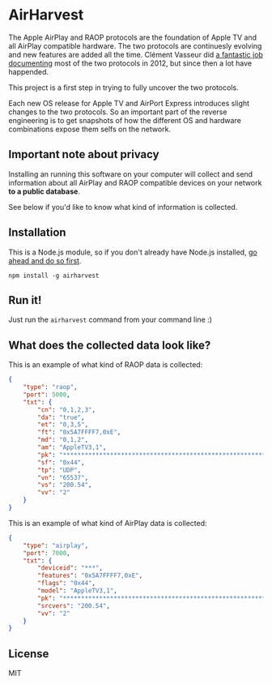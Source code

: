 # AirHarvest

The Apple AirPlay and RAOP protocols are the foundation of Apple TV and
all AirPlay compatible hardware. The two protocols are continuesly
evolving and new features are added all the time. Clément Vasseur did [a
fantastic job documenting](http://nto.github.io/AirPlay.html) most of
the two protocols in 2012, but since then a lot have happended.

This project is a first step in trying to fully uncover the two
protocols.

Each new OS release for Apple TV and AirPort Express introduces slight
changes to the two protocols. So an important part of the reverse
engineering is to get snapshots of how the different OS and hardware
combinations expose them selfs on the network.

## Important note about privacy

Installing an running this software on your computer will collect and
send information about all AirPlay and RAOP compatible devices on your
network **to a public database**.

See below if you'd like to know what kind of information is collected.

## Installation

This is a Node.js module, so if you don't already have Node.js
installed, [go ahead and do so first](http://nodejs.org/).

```
npm install -g airharvest
```

## Run it!

Just run the `airharvest` command from your command line :)

## What does the collected data look like?

This is an example of what kind of RAOP data is collected:

```json
{
    "type": "raop",
    "port": 5000,
    "txt": {
        "cn": "0,1,2,3",
        "da": "true",
        "et": "0,3,5",
        "ft": "0x5A7FFFF7,0xE",
        "md": "0,1,2",
        "am": "AppleTV3,1",
        "pk": "****************************************************************",
        "sf": "0x44",
        "tp": "UDP",
        "vn": "65537",
        "vs": "200.54",
        "vv": "2"
    }
}
```

This is an example of what kind of AirPlay data is collected:

```json
{
    "type": "airplay",
    "port": 7000,
    "txt": {
        "deviceid": "***",
        "features": "0x5A7FFFF7,0xE",
        "flags": "0x44",
        "model": "AppleTV3,1",
        "pk": "****************************************************************",
        "srcvers": "200.54",
        "vv": "2"
    }
}
```

## License

MIT
